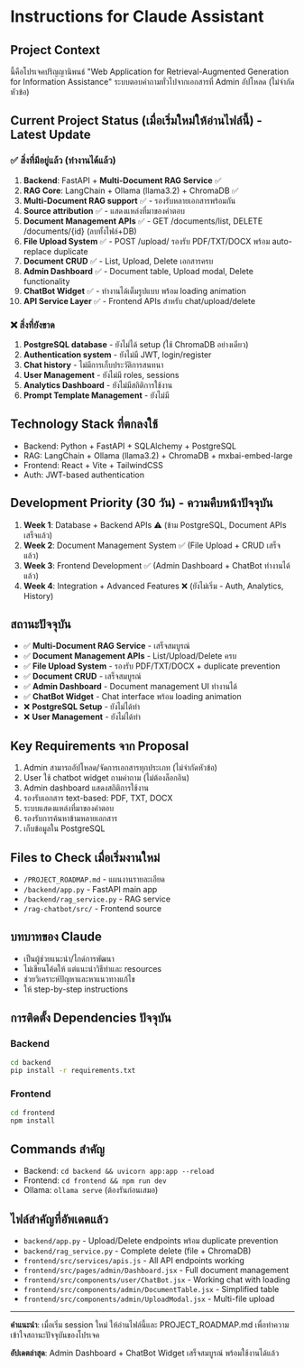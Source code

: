 # Instructions for Claude Assistant

## Project Context
นี้คือโปรเจคปริญญานิพนธ์ "Web Application for Retrieval-Augmented Generation for Information Assistance"
ระบบตอบคำถามทั่วไปจากเอกสารที่ Admin อัปโหลด (ไม่จำกัดหัวข้อ)

## Current Project Status (เมื่อเริ่มใหม่ให้อ่านไฟล์นี้) - Latest Update

### ✅ สิ่งที่มีอยู่แล้ว (ทำงานได้แล้ว)
1. **Backend**: FastAPI + **Multi-Document RAG Service** ✅
2. **RAG Core**: LangChain + Ollama (llama3.2) + ChromaDB ✅
3. **Multi-Document RAG support** ✅ - รองรับหลายเอกสารพร้อมกัน
4. **Source attribution** ✅ - แสดงแหล่งที่มาของคำตอบ
5. **Document Management APIs** ✅ - GET /documents/list, DELETE /documents/{id} (ลบทั้งไฟล์+DB)
6. **File Upload System** ✅ - POST /upload/ รองรับ PDF/TXT/DOCX พร้อม auto-replace duplicate
7. **Document CRUD** ✅ - List, Upload, Delete เอกสารครบ
8. **Admin Dashboard** ✅ - Document table, Upload modal, Delete functionality
9. **ChatBot Widget** ✅ - ทำงานได้เต็มรูปแบบ พร้อม loading animation
10. **API Service Layer** ✅ - Frontend APIs สำหรับ chat/upload/delete

### ❌ สิ่งที่ยังขาด
1. **PostgreSQL database** - ยังไม่ได้ setup (ใช้ ChromaDB อย่างเดียว)
2. **Authentication system** - ยังไม่มี JWT, login/register
3. **Chat history** - ไม่มีการเก็บประวัติการสนทนา
4. **User Management** - ยังไม่มี roles, sessions
5. **Analytics Dashboard** - ยังไม่มีสถิติการใช้งาน
6. **Prompt Template Management** - ยังไม่มี

## Technology Stack ที่ตกลงใช้
- Backend: Python + FastAPI + SQLAlchemy + PostgreSQL
- RAG: LangChain + Ollama (llama3.2) + ChromaDB + mxbai-embed-large
- Frontend: React + Vite + TailwindCSS
- Auth: JWT-based authentication

## Development Priority (30 วัน) - ความคืบหน้าปัจจุบัน
1. **Week 1**: Database + Backend APIs ⚠️ (ข้าม PostgreSQL, Document APIs เสร็จแล้ว)
2. **Week 2**: Document Management System ✅ (File Upload + CRUD เสร็จแล้ว)
3. **Week 3**: Frontend Development ✅ (Admin Dashboard + ChatBot ทำงานได้แล้ว)
4. **Week 4**: Integration + Advanced Features ❌ (ยังไม่เริ่ม - Auth, Analytics, History)

## สถานะปัจจุบัน
- ✅ **Multi-Document RAG Service** - เสร็จสมบูรณ์
- ✅ **Document Management APIs** - List/Upload/Delete ครบ
- ✅ **File Upload System** - รองรับ PDF/TXT/DOCX + duplicate prevention
- ✅ **Document CRUD** - เสร็จสมบูรณ์
- ✅ **Admin Dashboard** - Document management UI ทำงานได้
- ✅ **ChatBot Widget** - Chat interface พร้อม loading animation
- ❌ **PostgreSQL Setup** - ยังไม่ได้ทำ
- ❌ **User Management** - ยังไม่ได้ทำ

## Key Requirements จาก Proposal
1. Admin สามารถอัปโหลด/จัดการเอกสารทุกประเภท (ไม่จำกัดหัวข้อ)
2. User ใช้ chatbot widget ถามคำถาม (ไม่ต้องล็อกอิน)
3. Admin dashboard แสดงสถิติการใช้งาน
4. รองรับเอกสาร text-based: PDF, TXT, DOCX
5. ระบบแสดงแหล่งที่มาของคำตอบ
6. รองรับการค้นหาข้ามหลายเอกสาร
7. เก็บข้อมูลใน PostgreSQL

## Files to Check เมื่อเริ่มงานใหม่
- `/PROJECT_ROADMAP.md` - แผนงานรายละเอียด
- `/backend/app.py` - FastAPI main app
- `/backend/rag_service.py` - RAG service
- `/rag-chatbot/src/` - Frontend source

## บทบาทของ Claude
- เป็นผู้ช่วยแนะนำ/ไกด์การพัฒนา
- ไม่เขียนโค้ดให้ แต่แนะนำวิธีทำและ resources
- ช่วยวิเคราะห์ปัญหาและหาแนวทางแก้ไข
- ให้ step-by-step instructions

## การติดตั้ง Dependencies ปัจจุบัน
### Backend
```bash
cd backend
pip install -r requirements.txt
```

### Frontend
```bash
cd frontend
npm install
```

## Commands สำคัญ
- Backend: `cd backend && uvicorn app:app --reload`
- Frontend: `cd frontend && npm run dev`
- Ollama: `ollama serve` (ต้องรันก่อนเสมอ)

## ไฟล์สำคัญที่อัพเดตแล้ว
- `backend/app.py` - Upload/Delete endpoints พร้อม duplicate prevention
- `backend/rag_service.py` - Complete delete (file + ChromaDB)
- `frontend/src/services/apis.js` - All API endpoints working
- `frontend/src/pages/admin/Dashboard.jsx` - Full document management
- `frontend/src/components/user/ChatBot.jsx` - Working chat with loading
- `frontend/src/components/admin/DocumentTable.jsx` - Simplified table
- `frontend/src/components/admin/UploadModal.jsx` - Multi-file upload

---
**คำแนะนำ**: เมื่อเริ่ม session ใหม่ ให้อ่านไฟล์นี้และ PROJECT_ROADMAP.md เพื่อทำความเข้าใจสถานะปัจจุบันของโปรเจค

**อัปเดตล่าสุด**: Admin Dashboard + ChatBot Widget เสร็จสมบูรณ์ พร้อมใช้งานได้แล้ว